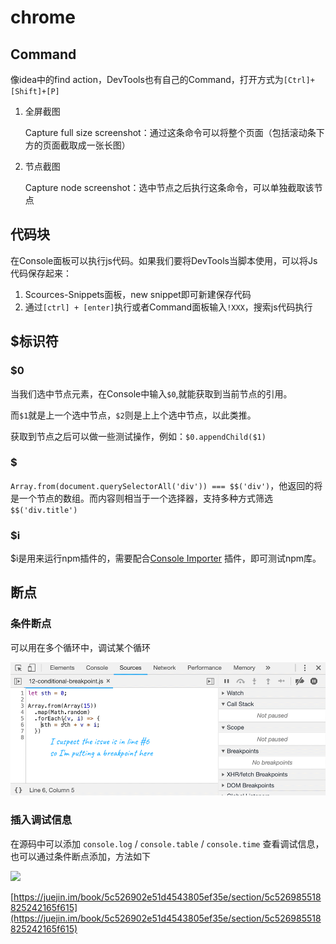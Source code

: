 # chrome

## Command

像idea中的find action，DevTools也有自己的Command，打开方式为``[Ctrl]+[Shift]+[P]``

1. 全屏截图

   Capture full size screenshot：通过这条命令可以将整个页面（包括滚动条下方的页面截取成一张长图）  

2. 节点截图

   Capture node screenshot：选中节点之后执行这条命令，可以单独截取该节点

## 代码块

在Console面板可以执行js代码。如果我们要将DevTools当脚本使用，可以将Js代码保存起来：

1. Scources-Snippets面板，new snippet即可新建保存代码
2. 通过``[ctrl] + [enter]``执行或者Command面板输入``!XXX``，搜索js代码执行

## $标识符

### $0

当我们选中节点元素，在Console中输入``$0``,就能获取到当前节点的引用。

而``$1``就是上一个选中节点，``$2``则是上上个选中节点，以此类推。

获取到节点之后可以做一些测试操作，例如：``$0.appendChild($1)``  

### $

``Array.from(document.querySelectorAll('div')) === $$('div')``，他返回的将是一个节点的数组。而内容则相当于一个选择器，支持多种方式筛选``$$('div.title')``  

### $i

$i是用来运行npm插件的，需要配合[Console Importer](https://chrome.google.com/webstore/detail/console-importer/hgajpakhafplebkdljleajgbpdmplhie/related) 插件，即可测试npm库。

## 断点

### 条件断点   

可以用在多个循环中，调试某个循环

![](imgs/c01.gif)  

### 插入调试信息

在源码中可以添加 `console.log` / `console.table` / `console.time` 查看调试信息，也可以通过条件断点添加，方法如下

![](imgs/c02.gif)  

  





[https://juejin.im/book/5c526902e51d4543805ef35e/section/5c526985518825242165f615](https://juejin.im/book/5c526902e51d4543805ef35e/section/5c526985518825242165f615)

